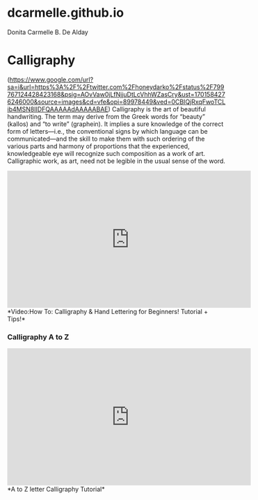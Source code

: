 # dcarmelle.github.io
Donita Carmelle B. De Alday
# Calligraphy
(https://www.google.com/url?sa=i&url=https%3A%2F%2Ftwitter.com%2Fhoneydarko%2Fstatus%2F799767124428423168&psig=AOvVaw0jLfNjjuDtLcVhhWZasCry&ust=1701584276246000&source=images&cd=vfe&opi=89978449&ved=0CBIQjRxqFwoTCLib4MSN8IIDFQAAAAAdAAAAABAE)
Calligraphy is the art of beautiful handwriting. The term may derive from the Greek words for “beauty” (kallos) and “to write” (graphein). It implies a sure knowledge of the correct form of letters—i.e., the conventional signs by which language can be communicated—and the skill to make them with such ordering of the various parts and harmony of proportions that the experienced, knowledgeable eye will recognize such composition as a work of art. Calligraphic work, as art, need not be legible in the usual sense of the word.
<iframe width="560" height="315" src="https://www.youtube.com/embed/sBoVGqiSzr4?si=zQYu6nRGA6SyuL_K" title="YouTube video player" frameborder="0" allow="accelerometer; autoplay; clipboard-write; encrypted-media; gyroscope; picture-in-picture; web-share" allowfullscreen></iframe>
*Video:How To: Calligraphy & Hand Lettering for Beginners! Tutorial + Tips!*

### Calligraphy A to Z
<iframe width="560" height="315" src="https://www.youtube.com/embed/1mBf8F5N-jQ?si=O_utk3Wo0Esn6fpJ" title="YouTube video player" frameborder="0" allow="accelerometer; autoplay; clipboard-write; encrypted-media; gyroscope; picture-in-picture; web-share" allowfullscreen></iframe>
*A to Z letter Calligraphy Tutorial*
